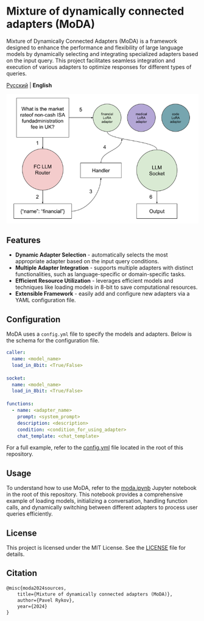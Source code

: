 # Mixture of dynamically connected adapters (MoDA)

Mixture of Dynamically Connected Adapters (MoDA) is a framework designed to enhance the performance and flexibility of
large language models by dynamically selecting and integrating specialized adapters based on the input query. This
project facilitates seamless integration and execution of various adapters to optimize responses for different types of
queries.

[Русский](./README.md) | **English**

![moda schema](./assets/moda-schema-v2.png)

## Features

* **Dynamic Adapter Selection** - automatically selects the most appropriate adapter based on the
  input query conditions.
* **Multiple Adapter Integration** - supports multiple adapters with distinct functionalities, such
  as language-specific or domain-specific tasks.
* **Efficient Resource Utilization** - leverages efficient models and techniques like loading
  models in 8-bit to save computational resources.
* **Extensible Framework** - easily add and configure new adapters via a YAML configuration file.

## Configuration

MoDA uses a `config.yml` file to specify the models and adapters. Below is the schema for the configuration file.

```yaml
caller:
  name: <model_name>
  load_in_8bit: <True/False>

socket:
  name: <model_name>
  load_in_8bit: <True/False>

functions:
  - name: <adapter_name>
    prompt: <system_prompt>
    description: <description>
    condition: <condition_for_using_adapter>
    chat_template: <chat_template>
```

For a full example, refer to the [config.yml](./config.yml) file located in the root of this repository.

## Usage

To understand how to use MoDA, refer to the [moda.ipynb](./moda.ipynb) Jupyter notebook in the root of this repository.
This notebook provides a comprehensive example of loading models, initializing a conversation, handling function calls,
and dynamically switching between different adapters to process user queries efficiently.

## License

This project is licensed under the MIT License. See the [LICENSE](./LICENSE) file for details.

## Citation

```
@misc{moda2024sources,
    title={Mixture of dynamically connected adapters (MoDA)}, 
    author={Pavel Rykov},
    year={2024}
}
```
